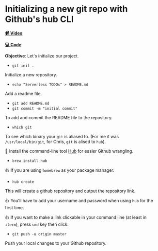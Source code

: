 # Initializing a new git repo with Github's hub CLI

**[📹 Video](https://egghead.io/lessons/git-initializing-a-new-git-repo-with-github-s-hub-cli?pl=building-a-serverless-jamstack-todo-app-with-netlify-gatsby-graphql-and-faunadb-53bb)**

**[💻 Code](https://github.com/christopherbiscardi/serverless-todo-netlify-fauna-egghead/tree/6675157984acc6972c038b09be20c54e2588fc6e)**

**Objective**: Let's initialize our project.

* `git init .`

Initialize a new repository.

* `echo "Serverless TODOs" > README.md`

Add a readme file.

* `git add README.md`
* `git commit -m "initial commit"`

To add and commit the README file to the repository.

* `which git`

To see which binary your `git` is aliased to. (For me it was `/usr/local/bin/git`, for Chris, `git` is alised to `hub`).

🤔 Install the command-line tool [Hub](https://github.com/github/hub) for easier Github wrangling.

* `brew install hub`

👍 If you are using `homebrew` as your package manager.

* `hub create`

This will create a github repository and output the repository link.

👍 You'll have to add your username and password when using `hub` for the first time.

👍 If you want to make a link clickable in your command line (at least in `iterm`), press `cmd` key then click.

* `git push -u origin master`

Push your local changes to your Github repository.
